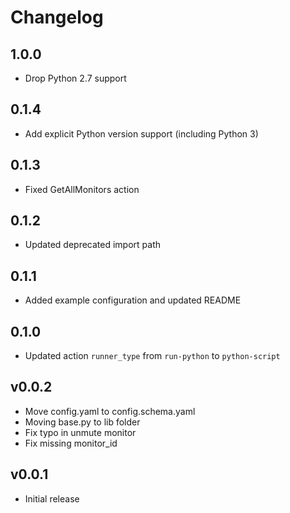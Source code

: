 # Changelog

## 1.0.0

* Drop Python 2.7 support

## 0.1.4

- Add explicit Python version support (including Python 3)

## 0.1.3

- Fixed GetAllMonitors action

## 0.1.2

- Updated deprecated import path

## 0.1.1

- Added example configuration and updated README

## 0.1.0

- Updated action `runner_type` from `run-python` to `python-script`

## v0.0.2

* Move config.yaml to config.schema.yaml
* Moving base.py to lib folder
* Fix typo in unmute monitor
* Fix missing monitor_id

## v0.0.1

* Initial release
